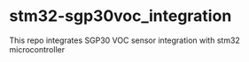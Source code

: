 # stm32-sgp30voc_integration
This repo integrates SGP30 VOC sensor integration with stm32 microcontroller
